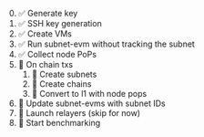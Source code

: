00. ✅ Generate key
01. ✅ SSH key generation
02. ✅ Create VMs
03. ✅ Run subnet-evm without tracking the subnet
04. ✅ Collect node PoPs
05. 📝 On chain txs
    1. 📝 Create subnets
    2. 📝 Create chains
    3. 📝 Convert to l1 with node pops
06. 📝 Update subnet-evms with subnet IDs
07. 📝 Launch relayers (skip for now)
08. 📝 Start benchmarking
